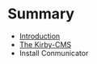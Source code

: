 # Summary

* [Introduction](README.md)
* [The Kirby-CMS](chapter/kirby-cms.md)
* Install Conmunicator

